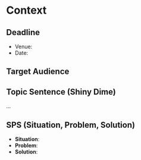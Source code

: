 # Context

## Deadline

- Venue:
- Date:

<!-- Optionally
Pre-venue (e.g. workshop): ...
Date: ...
-->

<!-- Check the implications of this for having enough time for polishing writing, sharing with beta-reviewers, having some buffer for surprises -->

## Target Audience

<!-- Who are the target audience?
Who do you mostly expect to read the full paper?
What conference/community would you be ideally publishing in?
Who do you hope the paper gets to for non-technical readers (e.g. policy, other media, other disciplines)?
How does thinking about the target audience make you change how you're approaching the content and style? -->

<!-- You can refer back to the Target Audience when  -->

<!-- - PhD students and industry AI Safety researchers
- Has some understand of X but doesn't have the necessary background in Y
- Most people are unlikely to read the whole thing so it's important that the figures, abstract and introduction explain most of the relevant information; similarly the appendix should not contain any vital information for understanding the work. -->

## Topic Sentence (Shiny Dime)

<!--
Analyse this and then rewrite and then rewrite again.
The shiny dime is the best thing to work out with co-authors
with a whiteboard and an extended discussion.
Once you have that its much easier to decide what to include
in the paper, what experiments to run, where to put emphasis,
what to leave out etc.
-->

...

## SPS (Situation, Problem, Solution)

<!-- Situation = What's the context that people should know about for reading this?
Why is this problem important?
What is the finding of previous work on this topic? -->

<!-- Problem = What is the main problem that you're trying to solve? What had no-one been able to do before? Are there two values that had been in trade-off before?  -->

<!-- Solution = What are you proposing and how does it directly address the problem above? -->

- **Situation**:
- **Problem**:
- **Solution**:
